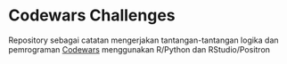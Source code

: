 # Codewars Challenges

Repository sebagai catatan mengerjakan tantangan-tantangan logika dan pemrograman [Codewars](https://www.codewars.com/) menggunakan R/Python dan RStudio/Positron

